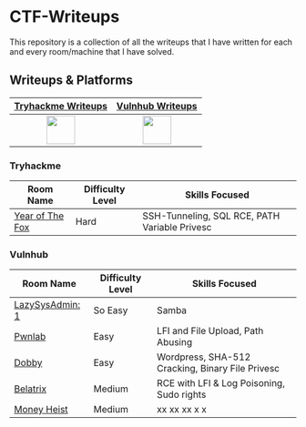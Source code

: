 # CTF-Writeups

This repository is a collection of all the writeups that I have written for each and every room/machine that I have solved.



## Writeups & Platforms

|  [Tryhackme Writeups](./tryhackme/)        | [Vulnhub Writeups](./vulnhub/) | 
|:-----------:|:-----------:|
| <a href="https://www.tryhackme.com"><img src="https://assets.tryhackme.com/img/favicon.png" width="50"></a> | <a href="https://www.vulnhub.com"><img src="https://www.vulnhub.com/static/img/favicon.ico" width="50"></a> |

### Tryhackme

| Room Name                                             | Difficulty Level | Skills Focused                                               |
| ----------------------------------------------------- | ---------------- | ------------------------------------------------------------ |
| [Year of The Fox](./tryhackme/hard/yearofthefox) 	| Hard             | SSH-Tunneling, SQL RCE, PATH Variable Privesc                             |

### Vulnhub

| Room Name                                             | Difficulty Level | Skills Focused                                               |
| ----------------------------------------------------- | ---------------- | ------------------------------------------------------------ |
| [LazySysAdmin: 1](./vulnhub/lazyadmin) 	| So Easy             | Samba   |
| [Pwnlab](./vulnhub/pwnlab) 	| Easy             | LFI and File Upload, Path Abusing   |
| [Dobby](./vulnhub/dobby) 	| Easy             | Wordpress, SHA-512 Cracking, Binary File Privesc                            |
| [Belatrix](./vulnhub/belatrix) 	| Medium             | RCE with LFI & Log Poisoning, Sudo rights   |
| [Money Heist](./vulnhub/money_heist_1.1) 	| Medium             | xx xx xx x	x   |
